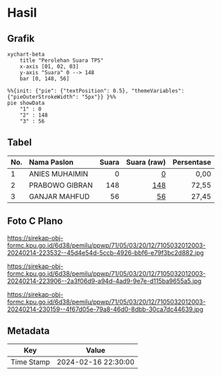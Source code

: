 # Hasil

## Grafik

```mermaid
xychart-beta
    title "Perolehan Suara TPS"
    x-axis [01, 02, 03]
    y-axis "Suara" 0 --> 148
    bar [0, 148, 56]
```

```mermaid
%%{init: {"pie": {"textPosition": 0.5}, "themeVariables": {"pieOuterStrokeWidth": "5px"}} }%%
pie showData
    "1" : 0
    "2" : 148
    "3" : 56
```

## Tabel

| No. | Nama Paslon    | Suara | Suara (raw) | Persentase |
|:--- |:-------------- | -----:| -----------:| ----------:|
| 1   | ANIES MUHAIMIN | 0     | [0][p-1]    | 0,00       |
| 2   | PRABOWO GIBRAN | 148   | [148][p-2]  | 72,55      |
| 3   | GANJAR MAHFUD  | 56    | [56][p-3]   | 27,45      |


[p-1]: https://github.com/gigit-pemilu/pemilu-2024-71-sulawesi-utara/blob/main/pilpres/hitung-suara/sub/71-sulawesi-utara/sub/05-minahasa-selatan/sub/03-ranoyapo/sub/2012-poopo-utara/sub/003-tps/sub/paslon-1.txt
[p-2]: https://github.com/gigit-pemilu/pemilu-2024-71-sulawesi-utara/blob/main/pilpres/hitung-suara/sub/71-sulawesi-utara/sub/05-minahasa-selatan/sub/03-ranoyapo/sub/2012-poopo-utara/sub/003-tps/sub/paslon-2.txt
[p-3]: https://github.com/gigit-pemilu/pemilu-2024-71-sulawesi-utara/blob/main/pilpres/hitung-suara/sub/71-sulawesi-utara/sub/05-minahasa-selatan/sub/03-ranoyapo/sub/2012-poopo-utara/sub/003-tps/sub/paslon-3.txt

## Foto C Plano

https://sirekap-obj-formc.kpu.go.id/6d38/pemilu/ppwp/71/05/03/20/12/7105032012003-20240214-223532--45d4e54d-5ccb-4926-bbf6-e79f3bc2d882.jpg

https://sirekap-obj-formc.kpu.go.id/6d38/pemilu/ppwp/71/05/03/20/12/7105032012003-20240214-223906--2a3f06d9-a94d-4ad9-9e7e-d115ba9655a5.jpg

https://sirekap-obj-formc.kpu.go.id/6d38/pemilu/ppwp/71/05/03/20/12/7105032012003-20240214-230159--4f67d05e-79a8-46d0-8dbb-30ca7dc44639.jpg


## Metadata

| Key        | Value               |
| ---------- | ------------------- |
| Time Stamp | 2024-02-16 22:30:00 |



